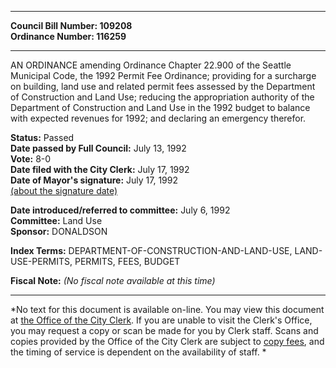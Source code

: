 * * * * *  
  
**Council Bill Number: [](#h0)[](#h2)109208**   
**Ordinance Number: 116259**  
  
* * * * *  
  
AN ORDINANCE amending Ordinance Chapter 22.900 of the Seattle Municipal Code, the 1992 Permit Fee Ordinance; providing for a surcharge on building, land use and related permit fees assessed by the Department of Construction and Land Use; reducing the appropriation authority of the Department of Construction and Land Use in the 1992 budget to balance with expected revenues for 1992; and declaring an emergency therefor.  
  
**Status:** Passed   
**Date passed by Full Council:** July 13, 1992   
**Vote:** 8-0   
**Date filed with the City Clerk:** July 17, 1992   
**Date of Mayor's signature:** July 17, 1992   
[(about the signature date)](/~public/approvaldate.htm)   
  
  
**Date introduced/referred to committee:** July 6, 1992   
**Committee:** Land Use   
**Sponsor:** DONALDSON   
  
**Index Terms:** DEPARTMENT-OF-CONSTRUCTION-AND-LAND-USE, LAND-USE-PERMITS, PERMITS, FEES, BUDGET  
  
**Fiscal Note:** *(No fiscal note available at this time)*  
  
* * * * *  
  
*No text for this document is available on-line. You may view this document at [the Office of the City Clerk](http://www.seattle.gov/leg/clerk/contactUs.htm). If you are unable to visit the Clerk's Office, you may request a copy or scan be made for you by Clerk staff. Scans and copies provided by the Office of the City Clerk are subject to [copy fees](http://clerk.seattle.gov/~public/clerkfees.htm), and the timing of service is dependent on the availability of staff. *  
  
  
